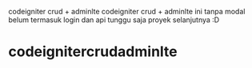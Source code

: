 codeigniter crud + adminlte
codeigniter crud + adminlte ini tanpa modal
belum termasuk login dan api
tunggu saja proyek selanjutnya :D
# codeignitercrudadminlte
